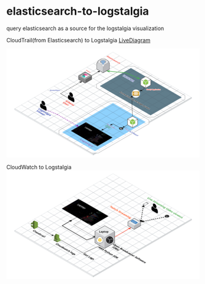 # elasticsearch-to-logstalgia
query elasticsearch as a source for the logstalgia visualization

CloudTrail(from Elasticsearch) to Logstalgia
[LiveDiagram](https://app.cloudcraft.co/view/d7f3d28b-ad91-4c0a-b4bf-8831e9c8a59e?key=zk6UqRSqmzX3YKmdFdOpww)

![diagram](aws_s3_access_logs_from_elasticsearch_to_logstalgia_V2.png)

CloudWatch to Logstalgia
![diagram](CloudtrailVisualizerV2.png)

